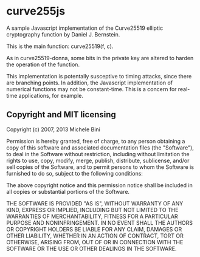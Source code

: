 curve255js
==========

A sample Javascript implementation of the Curve25519 elliptic cryptography function by Daniel J. Bernstein.

This is the main function: curve25519(f, c).

As in curve25519-donna, some bits in the private key are altered to harden the operation of the function.

This implementation is potentally susceptive to timing attacks, since there are branching points.  In addition, the Javascript implementation of numerical functions may not be constant-time.  This is a concern for real-time applications, for example.

Copyright and MIT licensing
---------------------------

Copyright (c) 2007, 2013 Michele Bini

Permission is hereby granted, free of charge, to any person obtaining a copy
of this software and associated documentation files (the "Software"), to deal
in the Software without restriction, including without limitation the rights
to use, copy, modify, merge, publish, distribute, sublicense, and/or sell
copies of the Software, and to permit persons to whom the Software is furnished
to do so, subject to the following conditions:

The above copyright notice and this permission notice shall be included in all
copies or substantial portions of the Software.

THE SOFTWARE IS PROVIDED "AS IS", WITHOUT WARRANTY OF ANY KIND, EXPRESS OR
IMPLIED, INCLUDING BUT NOT LIMITED TO THE WARRANTIES OF MERCHANTABILITY,
FITNESS FOR A PARTICULAR PURPOSE AND NONINFRINGEMENT. IN NO EVENT SHALL THE
AUTHORS OR COPYRIGHT HOLDERS BE LIABLE FOR ANY CLAIM, DAMAGES OR OTHER
LIABILITY, WHETHER IN AN ACTION OF CONTRACT, TORT OR OTHERWISE, ARISING FROM,
OUT OF OR IN CONNECTION WITH THE SOFTWARE OR THE USE OR OTHER DEALINGS IN
THE SOFTWARE.
